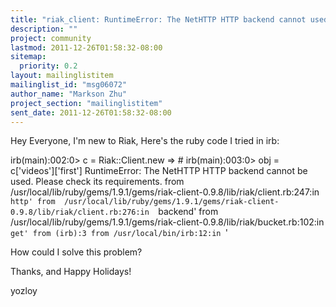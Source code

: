 ```yaml
---
title: "riak_client: RuntimeError: The NetHTTP HTTP backend cannot used."
description: ""
project: community
lastmod: 2011-12-26T01:58:32-08:00
sitemap:
  priority: 0.2
layout: mailinglistitem
mailinglist_id: "msg06072"
author_name: "Markson Zhu"
project_section: "mailinglistitem"
sent_date: 2011-12-26T01:58:32-08:00
---
```



Hey Everyone,
I'm new to Riak, Here's the ruby code I tried in irb:

irb(main):002:0&gt; c = Riak::Client.new
=&gt; #
irb(main):003:0&gt; obj = c['videos']['first']
RuntimeError: The NetHTTP HTTP backend cannot be used. Please check its 
requirements.
 from 
/usr/local/lib/ruby/gems/1.9.1/gems/riak-client-0.9.8/lib/riak/client.rb:247:in 
`http'
 from 
/usr/local/lib/ruby/gems/1.9.1/gems/riak-client-0.9.8/lib/riak/client.rb:276:in 
`backend'
 from 
/usr/local/lib/ruby/gems/1.9.1/gems/riak-client-0.9.8/lib/riak/bucket.rb:102:in 
`get'
 from (irb):3
 from /usr/local/bin/irb:12:in `'

How could I solve this problem?

Thanks, and Happy Holidays!

yozloy

